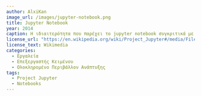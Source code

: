 ```yaml
---
author: AlxiKan
image_url: /images/jupyter-notebook.png
title: Jupyter Notebook
year: 2014 
caption: Η ιδιαιτερότητα που παρέχει το jupyter notebook συγκριτικά με άλλα IDE είναι η δυνατότητα υλοποίησης παρουσιάσεων εντός του αρχείου του κώδικα. Αυτή η προσθήκη προσδίδει μια διάδραστικότητα στον τρόπο που παρουσιάζουμε κώδικα και δεδομένα, μιας και ο χρήστης που κάνει μια παρουσίαση μπορεί να τρέξει ή ακόμη και να τροποποιήσει τον ίδιο κώδικά που παρουσιάζει με δυναμικό τρόπο. 
license_url: "https://en.wikipedia.org/wiki/Project_Jupyter#/media/File:Paws_notebook_showing_how_to_load_wikidata_item_dictionary.png" 
license_text: Wikimedia 
categories:
  - Εργαλεία
  - Επεξεργαστής Κειμένου
  - Ολοκληρομένο Περιβάλλον Ανάπτυξης
tags:
  - Project Jupyter
  - Notebooks
---
```

